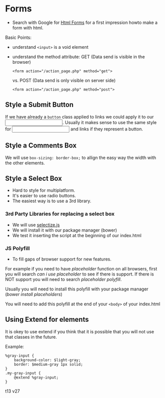 # Forms

 - Search with Google for [Html Forms](https://www.google.com/search?q=html+forms) for a first impression howto make a form with html.

Basic Points:

 - understand `<input>` is a void element
 - understand the method attribute:
   GET (Data send is visible in the browser)
   ```
   <form action="/action_page.php" method="get">
   ```
  
   vs. POST (Data send is only visible on server side)
   ```
   <form action="/action_page.php" method="post"> 
   ``` 
   
## Style a Submit Button

If we have already a `button` class applied to links we could apply it to our <input>. Usually it makes sense to use the same style for <input> and links if they represent a button.

## Style a Comments Box

We will use `box-sizing: border-box;` to allign the easy way the width with the other elements.

## Style a Select Box

 - Hard to style for multiplatform.
 - It's easier to use radio buttons.
 - The easiest way is to use a 3rd library.

### 3rd Party Libraries for replacing a select box

 - We will use [selectize.js](http://selectize.github.io/selectize.js/)
 - We will install it with our package manager (bower)
 - We test it inserting the script at the beginning of our index.html


### JS Polyfill

 - To fill gaps of browser support for new features.

For example if you need to have *placeholder* function on all browsers, first you will search *can i use placeholder* to see if there is support. If there is NOT support you will need to search *placeholder polyfill*.

Usually you will need to install this polyfill with your package manager (*bower install placeholders*)

You will need to add this polyfill at the end of your `<body>` of your index.html

## Using Extend for elements

It is okey to use extend if you think that it is possible that you will not use that classes in the future.

Example:

```(css)
%gray-input {
    background-color: $light-gray;
    border: $medium-gray 1px solid;
}
.my-gray-input {
    @extend %gray-input;
}
```

t13 v27
